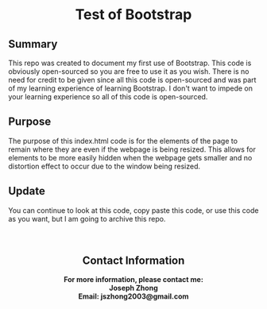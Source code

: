 <h1 align="center">Test of Bootstrap</h1>
<h2>Summary</h2>
This repo was created to document my first use of Bootstrap. This code is obviously open-sourced so you are free to use it as you wish. There is no need for credit to be given since all this code is open-sourced and was part of my learning experience of learning Bootstrap. I don't want to impede on your learning experience so all of this code is open-sourced.
<h2>Purpose</h2>
The purpose of this index.html code is for the elements of the page to remain where they are even if the webpage is being resized. This allows for elements to be more easily hidden when the webpage gets smaller and no distortion effect to occur due to the window being resized.
<h2>Update</h2>
You can continue to look at this code, copy paste this code, or use this code as you want, but I am going to archive this repo.
<br>
<br>
<br>
<h2 align = "center"><b>Contact Information</b></h2>
<p align = "center"><b>For more information, please contact me:
<br>Joseph Zhong
<br>Email: jszhong2003@gmail.com</b></p></p>
